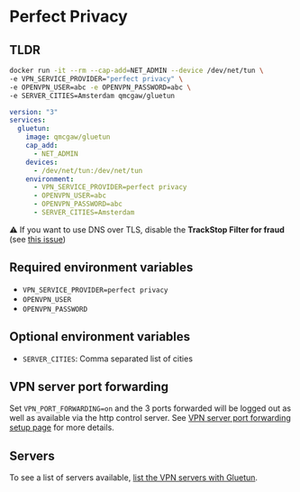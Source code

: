# Perfect Privacy

## TLDR

```sh
docker run -it --rm --cap-add=NET_ADMIN --device /dev/net/tun \
-e VPN_SERVICE_PROVIDER="perfect privacy" \
-e OPENVPN_USER=abc -e OPENVPN_PASSWORD=abc \
-e SERVER_CITIES=Amsterdam qmcgaw/gluetun
```

```yml
version: "3"
services:
  gluetun:
    image: qmcgaw/gluetun
    cap_add:
      - NET_ADMIN
    devices:
      - /dev/net/tun:/dev/net/tun
    environment:
      - VPN_SERVICE_PROVIDER=perfect privacy
      - OPENVPN_USER=abc
      - OPENVPN_PASSWORD=abc
      - SERVER_CITIES=Amsterdam
```

⚠️ If you want to use DNS over TLS, disable the **TrackStop Filter for fraud** (see [this issue](https://github.com/qdm12/gluetun/issues/1479))

## Required environment variables

- `VPN_SERVICE_PROVIDER=perfect privacy`
- `OPENVPN_USER`
- `OPENVPN_PASSWORD`

## Optional environment variables

- `SERVER_CITIES`: Comma separated list of cities

## VPN server port forwarding

Set `VPN_PORT_FORWARDING=on` and the 3 ports forwarded will be logged out as well as available via the http control server. See [VPN server port forwarding setup page](../advanced/vpn-port-forwarding.md) for more details.

## Servers

To see a list of servers available, [list the VPN servers with Gluetun](../servers.md#list-of-vpn-servers).
